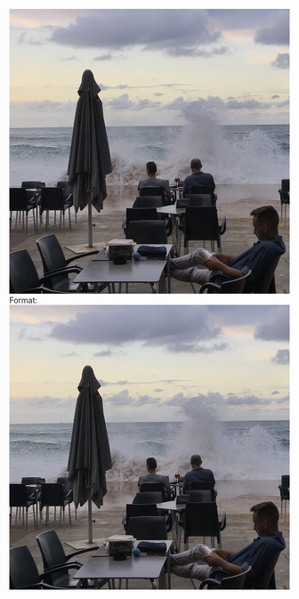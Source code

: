 ![Zarautz](/Imagen/IMG_2592.jpeg)
Format: ![Zarautz](https://github.com/enekoarregi/enekoarregi.github.io/blob/master/Imagen/IMG_2592.jpeg)